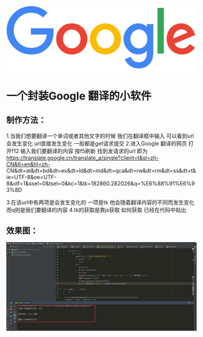 #  ![Image text](https://raw.githubusercontent.com/OneStepAndTwoSteps/Google_translation_clinet/master/icon.png)
# 一个封装Google 翻译的小软件

## 制作方法：
   1.当我们想要翻译一个单词或者其他文字的时候 我们在翻译框中输入 可以看到url会发生变化 url直接发生变化 一般都是get请求提交
   2.进入Google 翻译的网页 打开f12 输入我们要翻译的内容  按f5刷新 找到发请求的url  即为
   	https://translate.google.cn/translate_a/single?client=t&sl=zh-CN&tl=en&hl=zh-          CN&dt=at&dt=bd&dt=ex&dt=ld&dt=md&dt=qca&dt=rw&dt=rm&dt=ss&dt=t&ie=UTF-8&oe=UTF-8&otf=1&ssel=0&tsel=0&kc=1&tk=182860.282026&q=%E6%88%91%E6%93%8D
      
   3.在该url中有两项是会发生变化的 一项是tk 他会随着翻译内容的不同而发生变化 而q则是我们要翻译的内容
   4.tk的获取是靠js获取 如何获取 已经在代码中贴出

 ## 效果图：
 ![Image text](https://raw.githubusercontent.com/OneStepAndTwoSteps/Google_translation_clinet/master/img/效果图.png)

 
   
